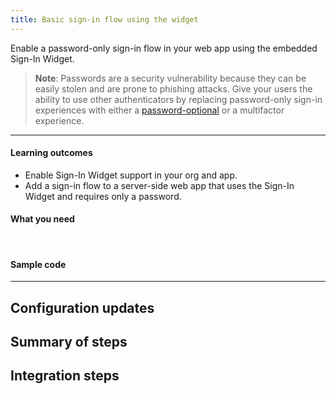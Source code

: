 ```yaml
---
title: Basic sign-in flow using the widget
---
```


<ApiLifecycle access="ie" />

Enable a password-only sign-in flow in your web app using the embedded Sign-In Widget.

> **Note**: Passwords are a security vulnerability because they can be easily stolen and are prone to phishing attacks. Give your users the ability to use other authenticators by replacing password-only sign-in experiences with either a [password-optional](/docs/guides/pwd-optional-overview) or a multifactor experience.
<StackSnippet snippet="pwdoptionalusecase" />

---

#### Learning outcomes

* Enable Sign-In Widget support in your org and app.
* Add a sign-in flow to a server-side web app that uses the Sign-In Widget and requires only a password.

#### What you need

<StackSnippet snippet="whatyouneed" />
<br />

#### Sample code

<StackSnippet snippet="samplecode" />

---

## Configuration updates

<StackSnippet snippet="configureyourapp" />

## Summary of steps

<StackSnippet snippet="summaryofsteps" />

## Integration steps

<StackSnippet snippet="integrationsteps" />
